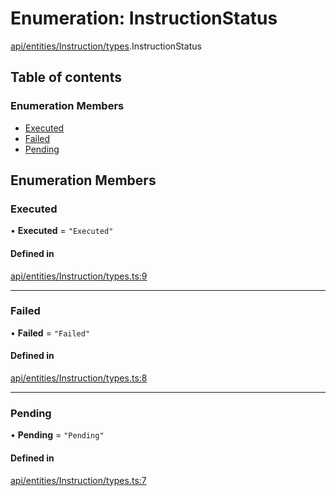 # Enumeration: InstructionStatus

[api/entities/Instruction/types](../wiki/api.entities.Instruction.types).InstructionStatus

## Table of contents

### Enumeration Members

- [Executed](../wiki/api.entities.Instruction.types.InstructionStatus#executed)
- [Failed](../wiki/api.entities.Instruction.types.InstructionStatus#failed)
- [Pending](../wiki/api.entities.Instruction.types.InstructionStatus#pending)

## Enumeration Members

### Executed

• **Executed** = ``"Executed"``

#### Defined in

[api/entities/Instruction/types.ts:9](https://github.com/PolymeshAssociation/polymesh-sdk/blob/07b115c8/src/api/entities/Instruction/types.ts#L9)

___

### Failed

• **Failed** = ``"Failed"``

#### Defined in

[api/entities/Instruction/types.ts:8](https://github.com/PolymeshAssociation/polymesh-sdk/blob/07b115c8/src/api/entities/Instruction/types.ts#L8)

___

### Pending

• **Pending** = ``"Pending"``

#### Defined in

[api/entities/Instruction/types.ts:7](https://github.com/PolymeshAssociation/polymesh-sdk/blob/07b115c8/src/api/entities/Instruction/types.ts#L7)
